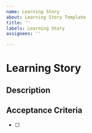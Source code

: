 ```yaml
---
name: Learning Story
about: Learning Story Template
title: ''
labels: Learning Story
assignees: ''

---
```


# Learning Story

## Description

## Acceptance Criteria
- [ ]
